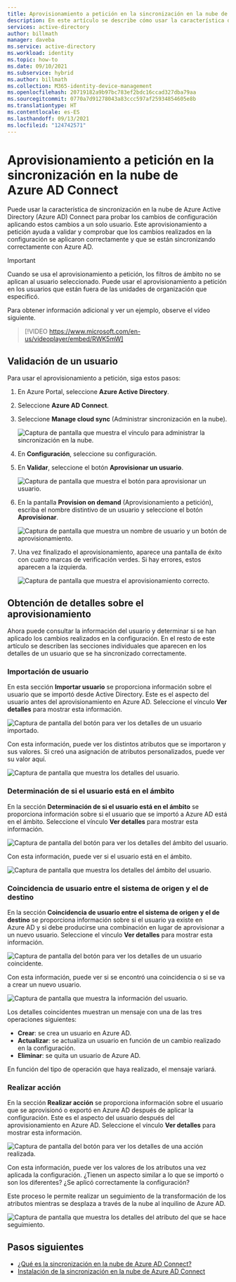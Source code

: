 ```yaml
---
title: Aprovisionamiento a petición en la sincronización en la nube de Azure AD Connect
description: En este artículo se describe cómo usar la característica de sincronización en la nube de Azure AD Connect para probar los cambios de configuración.
services: active-directory
author: billmath
manager: daveba
ms.service: active-directory
ms.workload: identity
ms.topic: how-to
ms.date: 09/10/2021
ms.subservice: hybrid
ms.author: billmath
ms.collection: M365-identity-device-management
ms.openlocfilehash: 20719182a9b97bc783ef2bdc16ccad327dba79aa
ms.sourcegitcommit: 0770a7d91278043a83ccc597af25934854605e8b
ms.translationtype: HT
ms.contentlocale: es-ES
ms.lasthandoff: 09/13/2021
ms.locfileid: "124742571"
---
```

# <a name="on-demand-provisioning-in-azure-ad-connect-cloud-sync"></a>Aprovisionamiento a petición en la sincronización en la nube de Azure AD Connect

Puede usar la característica de sincronización en la nube de Azure Active Directory (Azure AD) Connect para probar los cambios de configuración aplicando estos cambios a un solo usuario. Este aprovisionamiento a petición ayuda a validar y comprobar que los cambios realizados en la configuración se aplicaron correctamente y que se están sincronizando correctamente con Azure AD.  

> [!IMPORTANT] 
> Cuando se usa el aprovisionamiento a petición, los filtros de ámbito no se aplican al usuario seleccionado. Puede usar el aprovisionamiento a petición en los usuarios que están fuera de las unidades de organización que especificó.

Para obtener información adicional y ver un ejemplo, observe el vídeo siguiente.

> [!VIDEO https://www.microsoft.com/en-us/videoplayer/embed/RWK5mW]

## <a name="validate-a-user"></a>Validación de un usuario
Para usar el aprovisionamiento a petición, siga estos pasos:

1.  En Azure Portal, seleccione **Azure Active Directory**.
2.  Seleccione **Azure AD Connect**.
3.  Seleccione **Manage cloud sync** (Administrar sincronización en la nube).

    ![Captura de pantalla que muestra el vínculo para administrar la sincronización en la nube.](media/how-to-install/install-6.png)
4. En **Configuración**, seleccione su configuración.
5. En **Validar**, seleccione el botón **Aprovisionar un usuario**. 

   ![Captura de pantalla que muestra el botón para aprovisionar un usuario.](media/how-to-on-demand-provision/on-demand-2.png)

6. En la pantalla **Provision on demand** (Aprovisionamiento a petición), escriba el nombre distintivo de un usuario y seleccione el botón **Aprovisionar**.  
 
   ![Captura de pantalla que muestra un nombre de usuario y un botón de aprovisionamiento.](media/how-to-on-demand-provision/on-demand-3.png)
7. Una vez finalizado el aprovisionamiento, aparece una pantalla de éxito con cuatro marcas de verificación verdes. Si hay errores, estos aparecen a la izquierda.

   ![Captura de pantalla que muestra el aprovisionamiento correcto.](media/how-to-on-demand-provision/on-demand-4.png)

## <a name="get-details-about-provisioning"></a>Obtención de detalles sobre el aprovisionamiento
Ahora puede consultar la información del usuario y determinar si se han aplicado los cambios realizados en la configuración. En el resto de este artículo se describen las secciones individuales que aparecen en los detalles de un usuario que se ha sincronizado correctamente.

### <a name="import-user"></a>Importación de usuario
En esta sección **Importar usuario** se proporciona información sobre el usuario que se importó desde Active Directory. Este es el aspecto del usuario antes del aprovisionamiento en Azure AD. Seleccione el vínculo **Ver detalles** para mostrar esta información.

![Captura de pantalla del botón para ver los detalles de un usuario importado.](media/how-to-on-demand-provision/on-demand-5.png)

Con esta información, puede ver los distintos atributos que se importaron y sus valores. Si creó una asignación de atributos personalizados, puede ver su valor aquí.

![Captura de pantalla que muestra los detalles del usuario.](media/how-to-on-demand-provision/on-demand-6.png)

### <a name="determine-if-user-is-in-scope"></a>Determinación de si el usuario está en el ámbito
En la sección **Determinación de si el usuario está en el ámbito** se proporciona información sobre si el usuario que se importó a Azure AD está en el ámbito. Seleccione el vínculo **Ver detalles** para mostrar esta información.

![Captura de pantalla del botón para ver los detalles del ámbito del usuario.](media/how-to-on-demand-provision/on-demand-7.png)

Con esta información, puede ver si el usuario está en el ámbito.

![Captura de pantalla que muestra los detalles del ámbito del usuario.](media/how-to-on-demand-provision/on-demand-10a.png)

### <a name="match-user-between-source-and-target-system"></a>Coincidencia de usuario entre el sistema de origen y el de destino
En la sección **Coincidencia de usuario entre el sistema de origen y el de destino** se proporciona información sobre si el usuario ya existe en Azure AD y si debe producirse una combinación en lugar de aprovisionar a un nuevo usuario. Seleccione el vínculo **Ver detalles** para mostrar esta información.

![Captura de pantalla del botón para ver los detalles de un usuario coincidente.](media/how-to-on-demand-provision/on-demand-8.png)

Con esta información, puede ver si se encontró una coincidencia o si se va a crear un nuevo usuario.

![Captura de pantalla que muestra la información del usuario.](media/how-to-on-demand-provision/on-demand-11.png)

Los detalles coincidentes muestran un mensaje con una de las tres operaciones siguientes:
- **Crear**: se crea un usuario en Azure AD.
- **Actualizar**: se actualiza un usuario en función de un cambio realizado en la configuración.
- **Eliminar**: se quita un usuario de Azure AD.

En función del tipo de operación que haya realizado, el mensaje variará.

### <a name="perform-action"></a>Realizar acción
En la sección **Realizar acción** se proporciona información sobre el usuario que se aprovisionó o exportó en Azure AD después de aplicar la configuración. Este es el aspecto del usuario después del aprovisionamiento en Azure AD. Seleccione el vínculo **Ver detalles** para mostrar esta información.

![Captura de pantalla del botón para ver los detalles de una acción realizada.](media/how-to-on-demand-provision/on-demand-9.png)

Con esta información, puede ver los valores de los atributos una vez aplicada la configuración. ¿Tienen un aspecto similar a lo que se importó o son los diferentes? ¿Se aplicó correctamente la configuración?  

Este proceso le permite realizar un seguimiento de la transformación de los atributos mientras se desplaza a través de la nube al inquilino de Azure AD.

![Captura de pantalla que muestra los detalles del atributo del que se hace seguimiento.](media/how-to-on-demand-provision/on-demand-12.png)

## <a name="next-steps"></a>Pasos siguientes 

- [¿Qué es la sincronización en la nube de Azure AD Connect?](what-is-cloud-sync.md)
- [Instalación de la sincronización en la nube de Azure AD Connect](how-to-install.md)
 